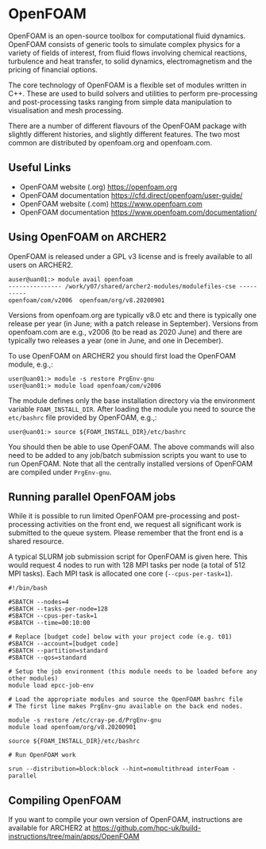 # OpenFOAM

OpenFOAM is an open-source toolbox for computational fluid dynamics.
OpenFOAM consists of generic tools to simulate complex physics for a
variety of fields of interest, from fluid flows involving chemical
reactions, turbulence and heat transfer, to solid dynamics,
electromagnetism and the pricing of financial options.

The core technology of OpenFOAM is a flexible set of modules written in
C++. These are used to build solvers and utilities to perform
pre-processing and post-processing tasks ranging from simple data
manipulation to visualisation and mesh processing.

There are a number of different flavours of the OpenFOAM package with
slightly different histories, and slightly different features. The two
most common are distributed by openfoam.org and openfoam.com.

## Useful Links

  - OpenFOAM website (.org) <https://openfoam.org>
  - OpenFOAM documentation <https://cfd.direct/openfoam/user-guide/>
  - OpenFOAM website (.com) <https://www.openfoam.com>
  - OpenFOAM documentation <https://www.openfoam.com/documentation/>

## Using OpenFOAM on ARCHER2

OpenFOAM is released under a GPL v3 license and is freely available to
all users on ARCHER2.

``` 
auser@uan01:> module avail openfoam
--------------- /work/y07/shared/archer2-modules/modulefiles-cse ----------
openfoam/com/v2006  openfoam/org/v8.20200901  
```

Versions from openfoam.org are typically v8.0 etc and there is typically
one release per year (in June; with a patch release in September).
Versions from openfoam.com are e.g., v2006 (to be read as 2020 June) and
there are typically two releases a year (one in June, and one in
December).

To use OpenFOAM on ARCHER2 you should first load the OpenFOAM module,
e.g.,:

    user@uan01:> module -s restore PrgEnv-gnu
    user@uan01:> module load openfoam/com/v2006

The module defines only the base installation directory via the
environment variable `FOAM_INSTALL_DIR`. After loading the module you
need to source the `etc/bashrc` file provided by OpenFOAM, e.g.,:

    user@uan01:> source ${FOAM_INSTALL_DIR}/etc/bashrc

You should then be able to use OpenFOAM. The above commands will also
need to be added to any job/batch submission scripts you want to use to
run OpenFOAM. Note that all the centrally installed versions of OpenFOAM
are compiled under `PrgEnv-gnu`.

## Running parallel OpenFOAM jobs

While it is possible to run limited OpenFOAM pre-processing and
post-processing activities on the front end, we request all significant
work is submitted to the queue system. Please remember that the front
end is a shared resource.

A typical SLURM job submission script for OpenFOAM is given here. This
would request 4 nodes to run with 128 MPI tasks per node (a total of 512
MPI tasks). Each MPI task is allocated one core (`--cpus-per-task=1`).

```
#!/bin/bash

#SBATCH --nodes=4
#SBATCH --tasks-per-node=128
#SBATCH --cpus-per-task=1
#SBATCH --time=00:10:00

# Replace [budget code] below with your project code (e.g. t01)
#SBATCH --account=[budget code] 
#SBATCH --partition=standard
#SBATCH --qos=standard

# Setup the job environment (this module needs to be loaded before any other modules)
module load epcc-job-env

# Load the appropriate modules and source the OpenFOAM bashrc file
# The first line makes PrgEnv-gnu available on the back end nodes.

module -s restore /etc/cray-pe.d/PrgEnv-gnu
module load openfoam/org/v8.20200901

source ${FOAM_INSTALL_DIR}/etc/bashrc

# Run OpenFOAM work

srun --distribution=block:block --hint=nomultithread interFoam -parallel
```

## Compiling OpenFOAM

If you want to compile your own version of OpenFOAM, instructions are
available for ARCHER2 at
<https://github.com/hpc-uk/build-instructions/tree/main/apps/OpenFOAM>
